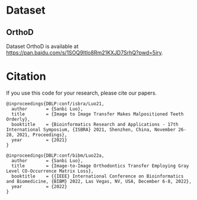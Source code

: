 # Dataset

## OrthoD

Dataset OrthoD is available at https://pan.baidu.com/s/1SOQ9Itlo8Rm21KXJD7SrhQ?pwd=5iry.

# Citation

If you use this code for your research, please cite our papers.

```
@inproceedings{DBLP:conf/isbra/Luo21,
  author       = {Sanbi Luo},
  title        = {Image to Image Transfer Makes Malpositioned Teeth Orderly},
  booktitle    = {Bioinformatics Research and Applications - 17th International Symposium, {ISBRA} 2021, Shenzhen, China, November 26-28, 2021, Proceedings},
  year         = {2021}
}

@inproceedings{DBLP:conf/bibm/Luo22a,
  author       = {Sanbi Luo},
  title        = {Image-to-Image Orthodontics Transfer Employing Gray Level CO-Occurrence Matrix Loss},
  booktitle    = {{IEEE} International Conference on Bioinformatics and Biomedicine, {BIBM} 2022, Las Vegas, NV, USA, December 6-8, 2022},
  year         = {2022}
}
```
